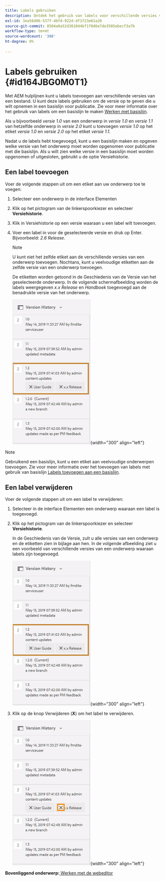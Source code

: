 ```yaml
---
title: Labels gebruiken
description: Ontdek het gebruik van labels voor verschillende versies van een bestand in AEM hulplijnen. Leer hoe te om een etiket aan een versie van een onderwerp toe te voegen of te schrappen.
exl-id: 3ea56d06-537f-4bfd-922d-df1f23e61a20
source-git-commit: 8504a0a52d381044bf1f0d6e7de3585ebecf3a7b
workflow-type: tm+mt
source-wordcount: '388'
ht-degree: 0%

---
```


# Labels gebruiken {#id164JBG0M0T1}

Met AEM hulplijnen kunt u labels toevoegen aan verschillende versies van een bestand. U kunt deze labels gebruiken om de versie op te geven die u wilt opnemen in een basislijn voor publicatie. Zie voor meer informatie over het gebruik van labels om een basislijn te maken [Werken met basislijn](generate-output-use-baseline-for-publishing.md#).

Als u bijvoorbeeld *versie 1.0* van een onderwerp in *versie 1.0* en *versie 1.1* van hetzelfde onderwerp in *versie 2.0* kunt u toevoegen *versie 1.0* op het etiket *versie 1.0* en *versie 2.0* op het etiket *versie 1.1*.

Nadat u de labels hebt toegevoegd, kunt u een basislijn maken en opgeven welke versie van het onderwerp moet worden opgenomen voor publicatie met die basislijn. Als u wilt zien welke versie in een basislijn moet worden opgenomen of uitgesloten, gebruikt u de optie Versiehistorie.

## Een label toevoegen

Voer de volgende stappen uit om een etiket aan uw onderwerp toe te voegen:

1. Selecteer een onderwerp in de interface Elementen
1. Klik op het pictogram van de linkerspoorkiezer en selecteer **Versiehistorie**.
1. Klik in Versiehistorie op een versie waaraan u een label wilt toevoegen.

1. Voer een label in voor de geselecteerde versie en druk op Enter. Bijvoorbeeld: *2.6 Release*.

   >[!NOTE]
   >
   > U kunt niet het zelfde etiket aan de verschillende versies van een onderwerp toevoegen. Nochtans, kunt u veelvoudige etiketten aan de zelfde versie van een onderwerp toevoegen.

   De etiketten worden getoond in de Geschiedenis van de Versie van het geselecteerde onderwerp. In de volgende schermafbeelding worden de labels weergegeven *x.x Release* en *Handboek* toegevoegd aan de benadrukte versie van het onderwerp.

   ![](images/labels.png){width="300" align="left"}

>[!NOTE]
>
> Gebruikend een basislijn, kunt u een etiket aan veelvoudige onderwerpen toevoegen. Zie voor meer informatie over het toevoegen van labels met gebruik van basislijn [Labels toevoegen aan een basislijn](generate-output-use-baseline-for-publishing.md#id184KD0T305Z).

## Een label verwijderen

Voer de volgende stappen uit om een label te verwijderen:

1. Selecteer in de interface Elementen een onderwerp waaraan een label is toegevoegd.
1. Klik op het pictogram van de linkerspoorkiezer en selecteer **Versiehistorie**.

   In de Geschiedenis van de Versie, zult u alle versies van een onderwerp en de etiketten zien in bijlage aan hen. In de volgende afbeelding ziet u een voorbeeld van verschillende versies van een onderwerp waaraan labels zijn toegevoegd.

   ![](images/labels.png){width="300" align="left"}

1. Klik op de knop Verwijderen \(**X**\) om het label te verwijderen.

   ![](images/delete-labels.png){width="300" align="left"}


**Bovenliggend onderwerp:**[ Werken met de webeditor](web-editor.md)
